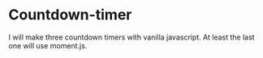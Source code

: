 # Countdown-timer

I will make three countdown timers with vanilla javascript. At least the last one will use moment.js.
